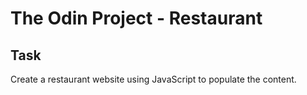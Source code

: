 # The Odin Project - Restaurant

## Task

Create a restaurant website using JavaScript to populate the content.
